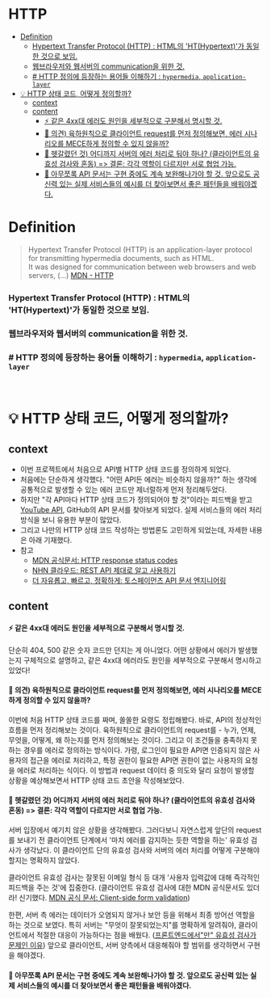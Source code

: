 # HTTP

<!-- toc -->

- [Definition](#definition)
    + [Hypertext Transfer Protocol (HTTP) : HTML의 'HT(Hypertext)'가 동일한 것으로 보임.](#hypertext-transfer-protocol-http--html%EC%9D%98-hthypertext%EA%B0%80-%EB%8F%99%EC%9D%BC%ED%95%9C-%EA%B2%83%EC%9C%BC%EB%A1%9C-%EB%B3%B4%EC%9E%84)
    + [웹브라우저와 웹서버의 communication을 위한 것.](#%EC%9B%B9%EB%B8%8C%EB%9D%BC%EC%9A%B0%EC%A0%80%EC%99%80-%EC%9B%B9%EC%84%9C%EB%B2%84%EC%9D%98-communication%EC%9D%84-%EC%9C%84%ED%95%9C-%EA%B2%83)
    + [# HTTP 정의에 등장하는 용어들 이해하기 : `hypermedia`, `application-layer`](#%23-http-%EC%A0%95%EC%9D%98%EC%97%90-%EB%93%B1%EC%9E%A5%ED%95%98%EB%8A%94-%EC%9A%A9%EC%96%B4%EB%93%A4-%EC%9D%B4%ED%95%B4%ED%95%98%EA%B8%B0--hypermedia-application-layer)
- [💡 HTTP 상태 코드, 어떻게 정의할까?](#%F0%9F%92%A1-http-%EC%83%81%ED%83%9C-%EC%BD%94%EB%93%9C-%EC%96%B4%EB%96%BB%EA%B2%8C-%EC%A0%95%EC%9D%98%ED%95%A0%EA%B9%8C)
  * [context](#context)
  * [content](#content)
      - [⚡ 같은 4xx대 에러도 원인을 세부적으로 구분해서 명시할 것.](#%E2%9A%A1-%EA%B0%99%EC%9D%80-4xx%EB%8C%80-%EC%97%90%EB%9F%AC%EB%8F%84-%EC%9B%90%EC%9D%B8%EC%9D%84-%EC%84%B8%EB%B6%80%EC%A0%81%EC%9C%BC%EB%A1%9C-%EA%B5%AC%EB%B6%84%ED%95%B4%EC%84%9C-%EB%AA%85%EC%8B%9C%ED%95%A0-%EA%B2%83)
      - [🤔 의견) 육하원칙으로 클라이언트 request를 먼저 정의해보면, 에러 시나리오를 MECE하게 정의할 수 있지 않을까?](#%F0%9F%A4%94-%EC%9D%98%EA%B2%AC-%EC%9C%A1%ED%95%98%EC%9B%90%EC%B9%99%EC%9C%BC%EB%A1%9C-%ED%81%B4%EB%9D%BC%EC%9D%B4%EC%96%B8%ED%8A%B8-request%EB%A5%BC-%EB%A8%BC%EC%A0%80-%EC%A0%95%EC%9D%98%ED%95%B4%EB%B3%B4%EB%A9%B4-%EC%97%90%EB%9F%AC-%EC%8B%9C%EB%82%98%EB%A6%AC%EC%98%A4%EB%A5%BC-mece%ED%95%98%EA%B2%8C-%EC%A0%95%EC%9D%98%ED%95%A0-%EC%88%98-%EC%9E%88%EC%A7%80-%EC%95%8A%EC%9D%84%EA%B9%8C)
      - [🤔 헷갈렸던 것) 어디까지 서버의 에러 처리로 둬야 하나? (클라이언트의 유효성 검사와 혼동) => 결론: 각각 역할이 다르지만 서로 협업 가능.](#%F0%9F%A4%94-%ED%97%B7%EA%B0%88%EB%A0%B8%EB%8D%98-%EA%B2%83-%EC%96%B4%EB%94%94%EA%B9%8C%EC%A7%80-%EC%84%9C%EB%B2%84%EC%9D%98-%EC%97%90%EB%9F%AC-%EC%B2%98%EB%A6%AC%EB%A1%9C-%EB%91%AC%EC%95%BC-%ED%95%98%EB%82%98-%ED%81%B4%EB%9D%BC%EC%9D%B4%EC%96%B8%ED%8A%B8%EC%9D%98-%EC%9C%A0%ED%9A%A8%EC%84%B1-%EA%B2%80%EC%82%AC%EC%99%80-%ED%98%BC%EB%8F%99--%EA%B2%B0%EB%A1%A0-%EA%B0%81%EA%B0%81-%EC%97%AD%ED%95%A0%EC%9D%B4-%EB%8B%A4%EB%A5%B4%EC%A7%80%EB%A7%8C-%EC%84%9C%EB%A1%9C-%ED%98%91%EC%97%85-%EA%B0%80%EB%8A%A5)
      - [🤔 아무쪼록 API 문서는 구현 중에도 계속 보완해나가야 할 것. 앞으로도 공신력 있는 실제 서비스들의 예시를 더 찾아보면서 좋은 패턴들을 배워야겠다.](#%F0%9F%A4%94-%EC%95%84%EB%AC%B4%EC%AA%BC%EB%A1%9D-api-%EB%AC%B8%EC%84%9C%EB%8A%94-%EA%B5%AC%ED%98%84-%EC%A4%91%EC%97%90%EB%8F%84-%EA%B3%84%EC%86%8D-%EB%B3%B4%EC%99%84%ED%95%B4%EB%82%98%EA%B0%80%EC%95%BC-%ED%95%A0-%EA%B2%83-%EC%95%9E%EC%9C%BC%EB%A1%9C%EB%8F%84-%EA%B3%B5%EC%8B%A0%EB%A0%A5-%EC%9E%88%EB%8A%94-%EC%8B%A4%EC%A0%9C-%EC%84%9C%EB%B9%84%EC%8A%A4%EB%93%A4%EC%9D%98-%EC%98%88%EC%8B%9C%EB%A5%BC-%EB%8D%94-%EC%B0%BE%EC%95%84%EB%B3%B4%EB%A9%B4%EC%84%9C-%EC%A2%8B%EC%9D%80-%ED%8C%A8%ED%84%B4%EB%93%A4%EC%9D%84-%EB%B0%B0%EC%9B%8C%EC%95%BC%EA%B2%A0%EB%8B%A4)

<!-- tocstop -->

# Definition

> Hypertext Transfer Protocol (HTTP) is an application-layer protocol for transmitting hypermedia documents, such as HTML. <br> It was designed for communication between web browsers and web servers, (...)
[MDN - HTTP](https://developer.mozilla.org/en-US/docs/Web/HTTP)
### Hypertext Transfer Protocol (HTTP) : HTML의 'HT(Hypertext)'가 동일한 것으로 보임.

### 웹브라우저와 웹서버의 communication을 위한 것.

### # HTTP 정의에 등장하는 용어들 이해하기 : `hypermedia`, `application-layer`

<br>

# 💡 HTTP 상태 코드, 어떻게 정의할까?

## context
- 이번 프로젝트에서 처음으로 API별 HTTP 상태 코드를 정의하게 되었다.
- 처음에는 단순하게 생각했다. "어떤 API든 에러는 비슷하지 않을까?" 하는 생각에 공통적으로 발생할 수 있는 에러 코드만 제너럴하게 먼저 정리해두었다.
- 하지만 "각 API마다 HTTP 상태 코드가 정의되어야 할 것"이라는 피드백을 받고 [YouTube API](https://developers.google.com/youtube/v3/docs/errors), GitHub의 API 문서를 찾아보게 되었다. 실제 서비스들의 에러 처리 방식을 보니 유용한 부분이 많았다.
- 그리고 나만의 HTTP 상태 코드 작성하는 방법론도 고민하게 되었는데, 자세한 내용은 아래 기재했다.
- 참고
  - [MDN 공식문서: HTTP response status codes](https://developer.mozilla.org/en-US/docs/Web/HTTP/Status)
  - [NHN 클라우드: REST API 제대로 알고 사용하기](https://meetup.nhncloud.com/posts/92)
  - [더 자유롭고, 빠르고, 정확하게: 토스페이먼츠 API 문서 엔지니어링](https://velog.io/@tosspayments/%EB%8D%94-%EC%9E%90%EC%9C%A0%EB%A1%AD%EA%B3%A0-%EB%B9%A0%EB%A5%B4%EA%B3%A0-%EC%A0%95%ED%99%95%ED%95%98%EA%B2%8C-%ED%86%A0%EC%8A%A4%ED%8E%98%EC%9D%B4%EB%A8%BC%EC%B8%A0-API-%EB%AC%B8%EC%84%9C-%EC%97%94%EC%A7%80%EB%8B%88%EC%96%B4%EB%A7%81)

## content

#### ⚡ 같은 4xx대 에러도 원인을 세부적으로 구분해서 명시할 것.
단순히 404, 500 같은 숫자 코드만 던지는 게 아니었다. 어떤 상황에서 에러가 발생했는지 구체적으로 설명하고, 같은 4xx대 에러라도 원인을 세부적으로 구분해서 명시하고 있었다!

#### 🤔 의견) 육하원칙으로 클라이언트 request를 먼저 정의해보면, 에러 시나리오를 MECE하게 정의할 수 있지 않을까?
이번에 처음 HTTP 상태 코드를 짜며, 쏠쏠한 요령도 정립해봤다. 바로, API의 정상적인 흐름을 먼저 정리해보는 것이다. 육하원칙으로 클라이언트의 request를 - 누가, 언제, 무엇을, 어떻게, 왜 하는지를 먼저 정의해보는 것이다. 그리고 이 조건들을 충족하지 못하는 경우를 에러로 정의하는 방식이다. 가령, 로그인이 필요한 API면 인증되지 않은 사용자의 접근을 에러로 처리하고, 특정 권한이 필요한 API면 권한이 없는 사용자의 요청을 에러로 처리하는 식이다. 이 방법과 request 데이터 중 의도와 달리 요청이 발생할 상황을 예상해보면서 HTTP 상태 코드 초안을 작성해보았다.

#### 🤔 헷갈렸던 것) 어디까지 서버의 에러 처리로 둬야 하나? (클라이언트의 유효성 검사와 혼동) => 결론: 각각 역할이 다르지만 서로 협업 가능.
서버 입장에서 예기치 않은 상황을 생각해봤다. 그러다보니 자연스럽게 앞단의 request를 보내기 전 클라이언트 단계에서 '마치 에러를 감지하는 듯한 역할을 하는' 유효성 검사가 생각났다. 이 클라이언트 단의 유효성 검사와 서버의 에러 처리를 어떻게 구분해야 할지는 명확하지 않았다.

클라이언트 유효성 검사는 잘못된 이메일 형식 등 대개 '사용자 입력값에 대해 즉각적인 피드백을 주는 것'에 집중한다. (클라이언트 유효성 검사에 대한 MDN 공식문서도 있더라! 신기했다. [MDN 공식 문서: Client-side form validation](https://developer.mozilla.org/en-US/docs/Learn/Forms/Form_validation))

한편, 서버 측 에러는 데이터가 오염되지 않거나 보안 등을 위해서 최종 방어선 역할을 하는 것으로 보였다. 특히 서버는 "무엇이 잘못되었는지"를 명확하게 알려줘야, 클라이언트에서 적절한 대응이 가능하다는 점을 배웠다. ([프론트엔드에서"만" 유효성 검사가 문제인 이유](https://jojoldu.tistory.com/157)) 앞으로 클라이언트, 서버 양측에서 대응해줘야 할 범위를 생각하면서 구현을 해야겠다.


#### 🤔 아무쪼록 API 문서는 구현 중에도 계속 보완해나가야 할 것. 앞으로도 공신력 있는 실제 서비스들의 예시를 더 찾아보면서 좋은 패턴들을 배워야겠다.
